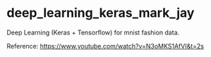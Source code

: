 # deep_learning_keras_mark_jay
Deep Learning (Keras + Tensorflow) for mnist fashion data.

Reference:
https://www.youtube.com/watch?v=N3oMKS1AfVI&t=2s
